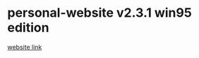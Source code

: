 # personal-website v2.3.1 win95 edition

[website link](https://Sch-Raphael.github.io/personal-website/)

